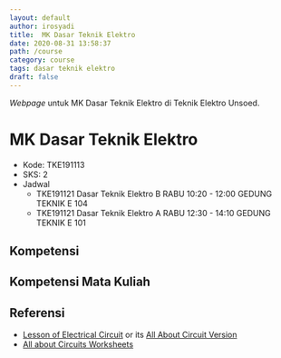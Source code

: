```yaml
---
layout: default
author: irosyadi
title:  MK Dasar Teknik Elektro
date: 2020-08-31 13:58:37
path: /course
category: course
tags: dasar teknik elektro
draft: false
---
```


_Webpage_ untuk MK Dasar Teknik Elektro di Teknik Elektro Unsoed.

# MK Dasar Teknik Elektro
- Kode: TKE191113
- SKS: 2
- Jadwal
    - TKE191121 Dasar Teknik Elektro B RABU 10:20 - 12:00 GEDUNG TEKNIK E 104
    - TKE191121 Dasar Teknik Elektro A RABU 12:30 - 14:10 GEDUNG TEKNIK E 101

## Kompetensi


## Kompetensi Mata Kuliah


## Referensi
-  [Lesson of Electrical Circuit](https://www.ibiblio.org/kuphaldt/electricCircuits/) or its [All About Circuit Version](https://www.allaboutcircuits.com/textbook/)
- [All about Circuits Worksheets](https://www.allaboutcircuits.com/worksheets/)